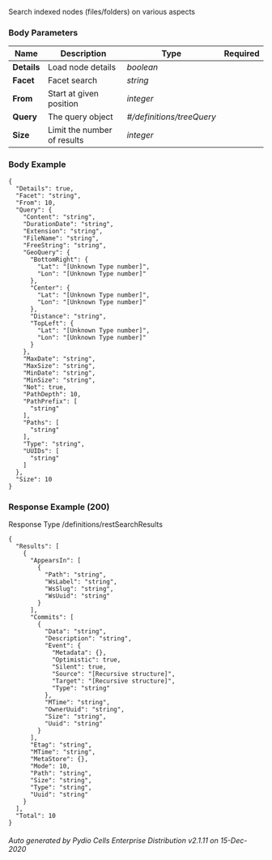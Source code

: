 






 
Search indexed nodes (files/folders) on various aspects  


### Body Parameters

Name | Description | Type | Required
---|---|---|---
**Details** | Load node details | _boolean_ |   
**Facet** | Facet search | _string_ |   
**From** | Start at given position | _integer_ |   
**Query** | The query object | _#/definitions/treeQuery_ |   
**Size** | Limit the number of results | _integer_ |   


### Body Example
```
{
  "Details": true,
  "Facet": "string",
  "From": 10,
  "Query": {
    "Content": "string",
    "DurationDate": "string",
    "Extension": "string",
    "FileName": "string",
    "FreeString": "string",
    "GeoQuery": {
      "BottomRight": {
        "Lat": "[Unknown Type number]",
        "Lon": "[Unknown Type number]"
      },
      "Center": {
        "Lat": "[Unknown Type number]",
        "Lon": "[Unknown Type number]"
      },
      "Distance": "string",
      "TopLeft": {
        "Lat": "[Unknown Type number]",
        "Lon": "[Unknown Type number]"
      }
    },
    "MaxDate": "string",
    "MaxSize": "string",
    "MinDate": "string",
    "MinSize": "string",
    "Not": true,
    "PathDepth": 10,
    "PathPrefix": [
      "string"
    ],
    "Paths": [
      "string"
    ],
    "Type": "string",
    "UUIDs": [
      "string"
    ]
  },
  "Size": 10
}
```






### Response Example (200)
Response Type /definitions/restSearchResults

```
{
  "Results": [
    {
      "AppearsIn": [
        {
          "Path": "string",
          "WsLabel": "string",
          "WsSlug": "string",
          "WsUuid": "string"
        }
      ],
      "Commits": [
        {
          "Data": "string",
          "Description": "string",
          "Event": {
            "Metadata": {},
            "Optimistic": true,
            "Silent": true,
            "Source": "[Recursive structure]",
            "Target": "[Recursive structure]",
            "Type": "string"
          },
          "MTime": "string",
          "OwnerUuid": "string",
          "Size": "string",
          "Uuid": "string"
        }
      ],
      "Etag": "string",
      "MTime": "string",
      "MetaStore": {},
      "Mode": 10,
      "Path": "string",
      "Size": "string",
      "Type": "string",
      "Uuid": "string"
    }
  ],
  "Total": 10
}
```




###### Auto generated by Pydio Cells Enterprise Distribution v2.1.11 on 15-Dec-2020
